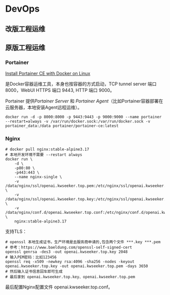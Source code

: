 # DevOps



## 改版工程运维



## 原版工程运维

### Portainer

[Install Portainer CE with Docker on Linux](https://docs.portainer.io/start/install-ce/server/docker/linux)

是Docker容器运维工具，本身也按容器的方式启动，TCP tunnel server 端口 8000，WebUI HTTPS 端口 9443, HTTP 端口 9000。

 Portainer 提供*Portainer Server* 和 *Portainer Agent*（比如Portainer容器部署在云服务器，本地安装Agent远程运维）。

```shell
docker run -d -p 8000:8000 -p 9443:9443 -p 9000:9000 --name portainer --restart=always -v /var/run/docker.sock:/var/run/docker.sock -v portainer_data:/data portainer/portainer-ce:latest
```

### Nginx

```shell
# docker pull nginx:stable-alpine3.17
# 本地开发环境不需要	--restart always
docker run \
	-d \
	-p80:80 \
	-p443:443 \
	--name nginx-single \
	-v /data/nginx/ssl/openai.kwseeker.top.pem:/etc/nginx/ssl/openai.kwseeker.top.pem \
	-v /data/nginx/ssl/openai.kwseeker.top.key:/etc/nginx/ssl/openai.kwseeker.top.key \
	-v /data/nginx/conf.d/openai.kwseeker.top.conf:/etc/nginx/conf.d/openai.kwseeker.top.conf \
	nginx:stable-alpine3.17
```

支持TLS：

```shell
# openssl 本地生成证书，生产环境是去服务商申请的,包含两个文件 ***.key ***.pem
# 参考：https://www.baeldung.com/openssl-self-signed-cert
openssl genrsa -des3 -out openai.kwseeker.top.key 2048
# 输入PEM密码：比如123456
openssl req -x509 -newkey rsa:4096 -sha256 -nodes -keyout openai.kwseeker.top.key -out openai.kwseeker.top.pem -days 3650
# 然后输入证书信息回车即可生成
# 最后拿到 openai.kwseeker.top.key、openai.kwseeker.top.pem
```

最后配置Nginx配置文件 openai.kwseeker.top.conf。

